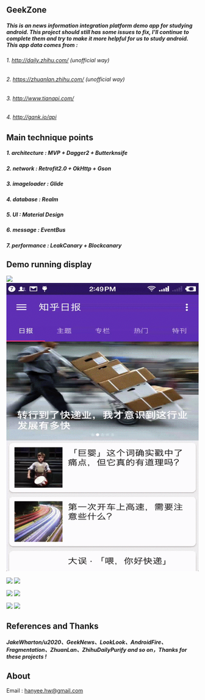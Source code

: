## GeekZone
##### This is an news information integration platform demo app for studying android. This project should still has some issues to fix, I'll continue to complete them and try to make it more helpful for us to study android. This app data comes from :
###### 1. http://daily.zhihu.com/  (unofficial way)
###### 2. https://zhuanlan.zhihu.com/  (unofficial way)
###### 3. http://www.tianapi.com/
###### 4. http://gank.io/api
## Main technique points
##### 1. architecture : MVP + Dagger2 + Butterknsife
##### 2. network : Retrofit2.0 + OkHttp + Gson
##### 3. imageloader : Glide
##### 4. database : Realm
##### 5. UI : Material Design
##### 6. message : EventBus
##### 7. performance : LeakCanary + Blockcanary
## Demo running display
![](./images/capture1.gif)  ![](./images/capture2.gif)

![](./images/capture3.gif)  ![](./images/capture4.gif)

![](./images/capture5.gif)  ![](./images/capture6.gif)

![](./images/capture7.gif)  ![](./images/capture8.gif)
## References and Thanks
##### JakeWharton/u2020、GeekNews、LookLook、AndroidFire、Fragmentation、ZhuanLan、ZhihuDailyPurify and so on，Thanks for these projects !
## About
Email : hanyee.hw@gmail.com
